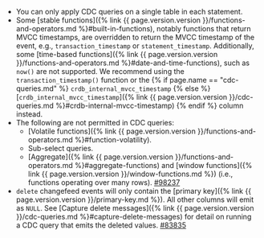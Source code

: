 - You can only apply CDC queries on a single table in each statement.
- Some [stable functions]({% link {{ page.version.version }}/functions-and-operators.md %}#built-in-functions), notably functions that return MVCC timestamps, are overridden to return the MVCC timestamp of the event, e.g., `transaction_timestamp` or `statement_timestamp`. Additionally, some [time-based functions]({% link {{ page.version.version }}/functions-and-operators.md %}#date-and-time-functions), such as `now()` are not supported. We recommend using the `transaction_timestamp()` function or the {% if page.name == "cdc-queries.md" %} `crdb_internal_mvcc_timestamp` {% else %}[`crdb_internal_mvcc_timestamp`]({% link {{ page.version.version }}/cdc-queries.md %}#crdb-internal-mvcc-timestamp) {% endif %} column instead.
- The following are not permitted in CDC queries:
    - [Volatile functions]({% link {{ page.version.version }}/functions-and-operators.md %}#function-volatility).
    - Sub-select queries.
    - [Aggregate]({% link {{ page.version.version }}/functions-and-operators.md %}#aggregate-functions) and [window functions]({% link {{ page.version.version }}/window-functions.md %}) (i.e., functions operating over many rows). [#98237](https://github.com/cockroachdb/cockroach/issues/98237)
- `delete` changefeed events will only contain the [primary key]({% link {{ page.version.version }}/primary-key.md %}). All other columns will emit as `NULL`. See [Capture delete messages]({% link {{ page.version.version }}/cdc-queries.md %}#capture-delete-messages) for detail on running a CDC query that emits the deleted values. [#83835](https://github.com/cockroachdb/cockroach/issues/83835)
